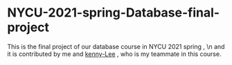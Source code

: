 # NYCU-2021-spring-Database-final-project

This is the final project of our database course in NYCU 2021 spring , \n
and it is contributed by me and [kenny-Lee](https://github.com/kenny-wq) , who is my teammate in this course.
